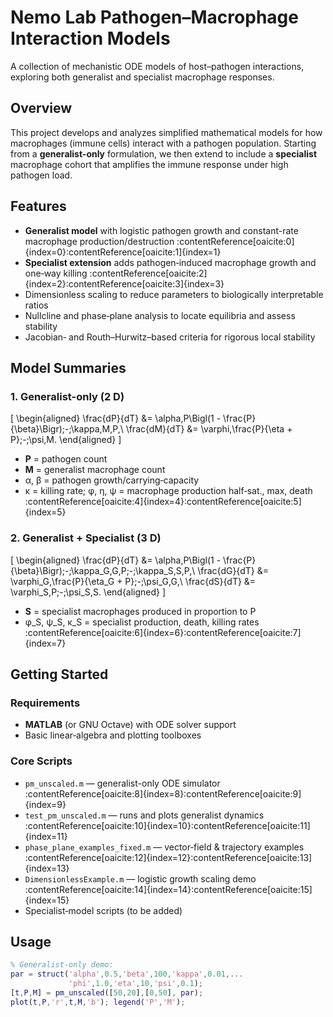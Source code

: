 # Nemo Lab Pathogen–Macrophage Interaction Models

A collection of mechanistic ODE models of host–pathogen interactions, exploring both generalist and specialist macrophage responses.  

## Overview

This project develops and analyzes simplified mathematical models for how macrophages (immune cells) interact with a pathogen population. Starting from a **generalist-only** formulation, we then extend to include a **specialist** macrophage cohort that amplifies the immune response under high pathogen load.  

## Features

- **Generalist model** with logistic pathogen growth and constant-rate macrophage production/destruction :contentReference[oaicite:0]{index=0}:contentReference[oaicite:1]{index=1}  
- **Specialist extension** adds pathogen‐induced macrophage growth and one‐way killing :contentReference[oaicite:2]{index=2}:contentReference[oaicite:3]{index=3}  
- Dimensionless scaling to reduce parameters to biologically interpretable ratios  
- Nullcline and phase‐plane analysis to locate equilibria and assess stability  
- Jacobian‐ and Routh–Hurwitz–based criteria for rigorous local stability  

## Model Summaries

### 1. Generalist-only (2 D)

\[
\begin{aligned}
\frac{dP}{dT} &= \alpha\,P\Bigl(1 - \frac{P}{\beta}\Bigr)\;-\;\kappa\,M\,P,\\
\frac{dM}{dT} &= \varphi\,\frac{P}{\eta + P}\;-\;\psi\,M.
\end{aligned}
\]
- **P** = pathogen count  
- **M** = generalist macrophage count  
- α, β = pathogen growth/carrying‐capacity  
- κ = killing rate; φ, η, ψ = macrophage production half‐sat., max, death :contentReference[oaicite:4]{index=4}:contentReference[oaicite:5]{index=5}  

### 2. Generalist + Specialist (3 D)

\[
\begin{aligned}
\frac{dP}{dT} &= \alpha\,P\Bigl(1 - \frac{P}{\beta}\Bigr)\;-\;\kappa_G\,G\,P\;-\;\kappa_S\,S\,P,\\
\frac{dG}{dT} &= \varphi_G\,\frac{P}{\eta_G + P}\;-\;\psi_G\,G,\\
\frac{dS}{dT} &= \varphi_S\,P\;-\;\psi_S\,S.
\end{aligned}
\]
- **S** = specialist macrophages produced in proportion to P  
- φ_S, ψ_S, κ_S = specialist production, death, killing rates :contentReference[oaicite:6]{index=6}:contentReference[oaicite:7]{index=7}  

## Getting Started

### Requirements

- **MATLAB** (or GNU Octave) with ODE solver support  
- Basic linear‐algebra and plotting toolboxes  

### Core Scripts

- `pm_unscaled.m` — generalist-only ODE simulator :contentReference[oaicite:8]{index=8}:contentReference[oaicite:9]{index=9}  
- `test_pm_unscaled.m` — runs and plots generalist dynamics :contentReference[oaicite:10]{index=10}:contentReference[oaicite:11]{index=11}  
- `phase_plane_examples_fixed.m` — vector‐field & trajectory examples :contentReference[oaicite:12]{index=12}:contentReference[oaicite:13]{index=13}  
- `DimensionlessExample.m` — logistic growth scaling demo :contentReference[oaicite:14]{index=14}:contentReference[oaicite:15]{index=15}  
- Specialist‐model scripts (to be added)  

## Usage

```matlab
% Generalist-only demo:
par = struct('alpha',0.5,'beta',100,'kappa',0.01,...
             'phi',1.0,'eta',10,'psi',0.1);
[t,P,M] = pm_unscaled([50,20],[0,50], par);
plot(t,P,'r',t,M,'b'); legend('P','M');
